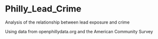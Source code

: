 # Philly_Lead_Crime
Analysis of the relationship between lead exposure and crime

Using data from openphillydata.org and the American Community Survey

